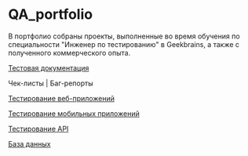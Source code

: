 # QA_portfolio
В портфолио собраны проекты, выполненные во время обучения по специальности "Инженер по тестированию" в Geekbrains, а также с полученного коммерческого опыта.

[Тестовая документация](https://github.com/GuzMus/QA_portfolio/tree/main/Test%20documentation)

Чек-листы | Баг-репорты

[Тестирование веб-приложений](https://github.com/GuzMus/QA_portfolio/tree/main/Web%20Application%20Testing)

[Тестирование мобильных приложений](https://github.com/GuzMus/QA_portfolio/tree/main/Mobile%20application%20testing)

[Тестирование API](https://github.com/GuzMus/QA_portfolio/tree/main/API%20testing)

[База данных](https://github.com/GuzMus/QA_portfolio/tree/main/Database)

